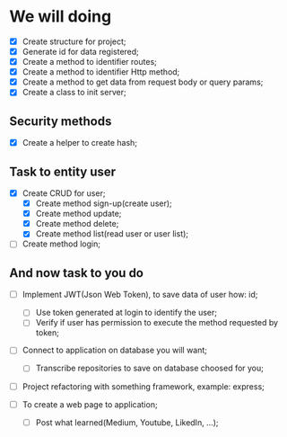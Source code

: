 # We will doing

- [x] Create structure for project;
- [x] Generate id for data registered;
- [x] Create a method to identifier routes;
- [x] Create a method to identifier Http method;
- [x] Create a method to get data from request body or query params;
- [x] Create a class to init server;

## Security methods

- [x] Create a helper to create hash;

## Task to entity user

- [x] Create CRUD for user;
  - [x] Create method sign-up(create user);
  - [x] Create method update;
  - [x] Create method delete;
  - [x] Create method list(read user or user list);

- [ ] Create method login;

## And now task to you do

- [ ] Implement JWT(Json Web Token), to save data of user how: id;
  - [ ] Use token generated at login to identify the user;
  - [ ] Verify if user has permission to execute the method requested by token;

- [ ] Connect to application on database you will want;
  - [ ] Transcribe repositories to save on database choosed for you;

- [ ] Project refactoring with something framework, example: express;

- [ ] To create a web page to application;
  - [ ] Post what learned(Medium, Youtube, LikedIn, ...);
